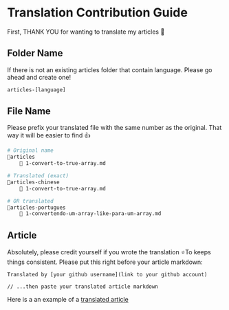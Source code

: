 # Translation Contribution Guide

First, THANK YOU for wanting to translate my articles 💛

## Folder Name

If there is not an existing articles folder that contain language. Please go ahead and create one!

```bash
articles-[language]
```

## File Name

Please prefix your translated file with the same number as the original. That way it will be easier to find 👍

```bash
# Original name
📁articles
    📝 1-convert-to-true-array.md

# Translated (exact)
📁articles-chinese
    📝 1-convert-to-true-array.md

# OR translated
📁articles-portugues
    📝 1-convertendo-um-array-like-para-um-array.md
```

## Article

Absolutely, please credit yourself if you wrote the translation ⭐️To keeps things consistent. Please put this right before your article markdown:

```code
Translated by [your github username](link to your github account)

// ...then paste your translated article markdown
```

Here is a an example of a [translated article](articles-portugues/1-convertendo-um-array-like-para-um-array.md)

